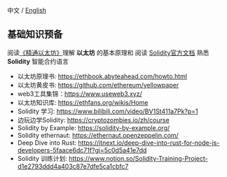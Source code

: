 中文 / [English](https://github.com/rebase-network/Dapp-Learning/blob/main/docs/basic-knowledge-en.md)

## 基础知识预备   
阅读[《精通以太坊》](https://github.com/inoutcode/ethereum_book)理解 **以太坊** 的基本原理和 阅读 [Solidity官方文档](https://docs.soliditylang.org/) 熟悉 **Solidity** 智能合约语言

- 以太坊原理书: <https://ethbook.abyteahead.com/howto.html>
- 以太坊黄皮书: <https://github.com/ethereum/yellowpaper>
- web3工具集锦：<https://www.useweb3.xyz/>  
- 以太坊知识库: <https://ethfans.org/wikis/Home>
- Solidity 学习: <https://www.bilibili.com/video/BV1St411a7Pk?p=1>
- 边玩边学Solidity: <https://cryptozombies.io/zh/course>
- Solidity by Example: <https://solidity-by-example.org/>
- Solidity ethernaut: <https://ethernaut.openzeppelin.com/>
- Deep Dive into Rust: <https://itnext.io/deep-dive-into-rust-for-node-js-developers-5faace6dc71f?gi=5c0d5a41e7dd>
- Solidity 训练计划: https://www.notion.so/Solidity-Training-Project-d1e2793ddd4a403c87e7dfe5ca1cbfc7
